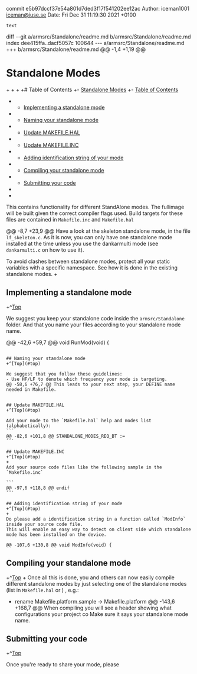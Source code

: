 commit e5b97dccf37e54a801d7ded3f17f541202ee12ac
Author: iceman1001 <iceman@iuse.se>
Date:   Fri Dec 31 11:19:30 2021 +0100

    text

diff --git a/armsrc/Standalone/readme.md b/armsrc/Standalone/readme.md
index dee415ffa..dacf5057c 100644
--- a/armsrc/Standalone/readme.md
+++ b/armsrc/Standalone/readme.md
@@ -1,4 +1,19 @@
 # Standalone Modes
+<a id="Top"></a>
+
+
+# Table of Contents
+- [Standalone Modes](#standalone-modes)
+- [Table of Contents](#table-of-contents)
+  - [Implementing a standalone mode](#implementing-a-standalone-mode)
+  - [Naming your standalone mode](#naming-your-standalone-mode)
+  - [Update MAKEFILE.HAL](#update-makefilehal)
+  - [Update MAKEFILE.INC](#update-makefileinc)
+  - [Adding identification string of your mode](#adding-identification-string-of-your-mode)
+  - [Compiling your standalone mode](#compiling-your-standalone-mode)
+  - [Submitting your code](#submitting-your-code)
+
+
 
 This contains functionality for different StandAlone modes. The fullimage will be built given the correct compiler flags used. Build targets for these files are contained in `Makefile.inc` and `Makefile.hal`
 
@@ -8,7 +23,9 @@ Have a look at the skeleton standalone mode, in the file `lf_skeleton.c`.
 As it is now, you can only have one standalone mode installed at the time unless you use the dankarmulti mode (see `dankarmulti.c` on how to use it).
 
 To avoid clashes between standalone modes, protect all your static variables with a specific namespace. See how it is done in the existing standalone modes.
+
 ## Implementing a standalone mode
+^[Top](#top)
 
 We suggest you keep your standalone code inside the `armsrc/Standalone` folder. And that you name your files according to your standalone mode name.
 
@@ -42,6 +59,7 @@ void RunMod(void) {
 ````
 
 ## Naming your standalone mode
+^[Top](#top)
 
 We suggest that you follow these guidelines:
 - Use HF/LF to denote which frequency your mode is targeting.  
@@ -58,6 +76,7 @@ This leads to your next step, your DEFINE name needed in Makefile.
 
 
 ## Update MAKEFILE.HAL
+^[Top](#top)
 
 Add your mode to the `Makefile.hal` help and modes list (alphabetically):
 ```
@@ -82,6 +101,8 @@ STANDALONE_MODES_REQ_BT :=
 ```
 
 ## Update MAKEFILE.INC
+^[Top](#top)
+
 Add your source code files like the following sample in the `Makefile.inc`
 
 ```
@@ -97,6 +118,8 @@ endif
 ```
 
 ## Adding identification string of your mode
+^[Top](#top)
+
 Do please add a identification string in a function called `ModInfo` inside your source code file.
 This will enable an easy way to detect on client side which standalone mode has been installed on the device.
 
@@ -107,6 +130,8 @@ void ModInfo(void) {
 ````
 
 ## Compiling your standalone mode
+^[Top](#top)
+
 Once all this is done, you and others can now easily compile different standalone modes by just selecting one of the standalone modes (list in `Makefile.hal` or ) , e.g.:
 
 - rename  Makefile.platform.sample -> Makefile.platform
@@ -143,6 +168,7 @@ When compiling you will see a header showing what configurations your project co
 Make sure it says your standalone mode name.  
 
 ## Submitting your code
+^[Top](#top)
 
 Once you're ready to share your mode, please
 
